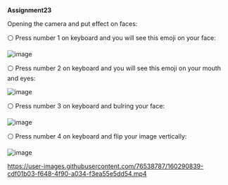 **Assignment23**

Opening the camera and put effect on faces:

⚪ Press number 1 on keyboard and you will see this emoji on your face:

![image](https://user-images.githubusercontent.com/76538787/159056254-cbf410ad-f4f9-40dd-910e-e0545633481d.png)

⚪ Press number 2 on keyboard and you will see this emoji on your mouth and eyes:

![image](https://user-images.githubusercontent.com/76538787/159059284-59952d4a-2f2f-4158-bace-e95e94d82de3.png)

⚪ Press number 3 on keyboard and bulring your face:

![image](https://user-images.githubusercontent.com/76538787/159058339-ac364f27-1b1a-478f-82db-64d2dab76cc5.png)


⚪ Press number 4 on keyboard and flip your image vertically:

![image](https://user-images.githubusercontent.com/76538787/159059189-77e00fa0-ac71-44cb-872c-89a1ba4215fc.png)




https://user-images.githubusercontent.com/76538787/160290839-cdf01b03-f648-4f90-a034-f3ea55e5dd54.mp4

